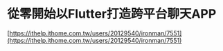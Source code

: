 # 從零開始以Flutter打造跨平台聊天APP

[https://ithelp.ithome.com.tw/users/20129540/ironman/7551](https://ithelp.ithome.com.tw/users/20129540/ironman/7551)